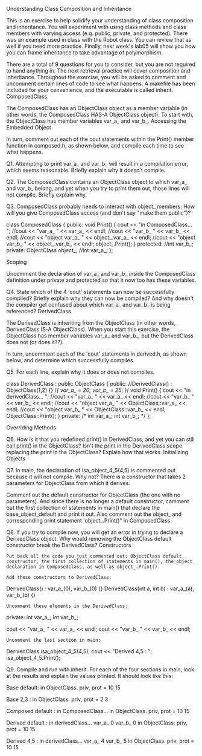 Understanding Class Composition and Inheritance

This is an exercise to help solidify your understanding of class composition and inheritance. You will experiment with using class methods and class members with varying access (e.g. public, private, and protected). There was an example used in class with the Robot class. You can review that as well if you need more practice. Finally, next week's lab05 will show you how you can frame inheritance to take advantage of polymorphism.

There are a total of 9 questions for you to consider, but you are not required to hand anything in. The next retrieval practice will cover composition and inheritance. Throughout the exercise, you will be asked to comment and uncomment certain lines of code to see what happens. A makefile has been included for your convenience, and the executable is called inherit.
ComposedClass

The ComposedClass has an ObjectClass object as a member variable (in other words, the ComposedClass HAS-A ObjectClass object). To start with, the ObjectClass has member variables var_a_ and var_b_.
Accessing the Embedded Object

In turn, comment out each of the cout statements within the Print() member function in composed.h, as shown below, and compile each time to see what happens.

Q1. Attempting to print var_a_ and var_b_ will result in a compilation error, which seems reasonable. Briefly explain why it doesn't compile.

Q2. The ComposedClass contains an ObjectClass object to which var_a_ and var_b_ belong, and yet when you try to print them out, those lines will not compile. Briefly explain why.

Q3. ComposedClass probably needs to interact with object_ members. How will you give ComposedClass access (and don't say "make them public")?

class ComposedClass {
public:
  void Print() {
    cout << "in ComposedClass... ";
    //cout << "var_a_ " << var_a_ << endl;
    //cout << "var_b_ " << var_b_ << endl;
    //cout << "object var_a_ " << object_.var_a_ << endl;
    //cout << "object var_b_ " << object_.var_b_ << endl;
    object_.Print();
  }
protected:
  //int var_b_;
private:
  ObjectClass object_;
  //int var_a_;
};

Scoping

Uncomment the declaration of var_a_ and var_b_ inside the ComposedClass definition under private and protected so that it now too has these variables.

Q4. State which of the 4 'cout' statements can now be successfully compiled? Briefly explain why they can now be compiled? And why doesn't the compiler get confused about which var_a_ and var_b_ is being referenced?
DerivedClass

The DerivedClass is inheriting from the ObjectClass (in other words, DerivedClass IS-A ObjectClass). When you start this exercise, the ObjectClass has member variables var_a_ and var_b_, but the DerivedClass does not (or does it??).

In turn, uncomment each of the 'cout' statements in derived.h, as shown below, and determine which successfully compiles.

Q5. For each line, explain why it does or does not compiles.

class DerivedClass : public ObjectClass {
public:
  //DerivedClass() : ObjectClass(1,2) {}
  /*{
    var_a_ = 20;
    var_b_ = 25;
  }*/
  void Print() {
    cout << "in derivedClass... ";
    //cout << "var_a_ " << var_a_ << endl;
    //cout << "var_b_ " << var_b_ << endl;
    //cout << "object var_a_ " << ObjectClass::var_a_ << endl;
    //cout << "object var_b_ " << ObjectClass::var_b_ << endl;
    ObjectClass::Print();
  }
private:
  /*
  int var_a_;
  int var_b_;
  */
};

Overriding Methods

Q6. How is it that you redefined print() in DerivedClass, and yet you can still call print() in the ObjectClass? Isn't the print in the DerivedClass scope replacing the print in the ObjectClass? Explain how that works.
Initializing Objects

Q7. In main, the declaration of isa_object_4_5(4,5) is commented out because it will not compile. Why not? There is a constructor that takes 2 parameters for ObjectClass from which it derives.

Comment out the default constructor for ObjectClass (the one with no parameters). And since there is no longer a default constructor, comment out the first collection of statements in main() that declare the base_object_default and print it out. Also comment out the object_ and corresponding print statement 'object_.Print()" in ComposedClass.

Q8. If you try to compile now, you will get an error in trying to declare a DerivedClass object. Why would removing the ObjectClass default constructor break the DerivedClass?
Constructors

    Put back all the code you just commented out: ObjectClass default constructor, the first collection of statements in main(), the object_ declaration in ComposedClass, as well as object_.Print().

    Add these constructors to DerivedClass:

DerivedClass() : var_a_(0), var_b_(0) {}
DerivedClass(int a, int b) : var_a_(a), var_b_(b) {}

    Uncomment these elements in the DerivedClass:

private:
  int var_a_;
  int var_b_;

cout << "var_a_ " << var_a_ << endl;
cout << "var_b_ " << var_b_ << endl;

    Uncomment the last section in main:

DerivedClass isa_object_4_5(4,5);
cout << "Derived 4,5 : ";
isa_object_4_5.Print();

Q9. Compile and run with inherit. For each of the four sections in main, look at the results and explain the values printed. It should look like this:

Base default: in ObjectClass. priv, prot =  10 15

Base 2,3 : in ObjectClass. priv, prot =  2 3

Composed default : in ComposedClass...
in ObjectClass. priv, prot =  10 15

Derived default : in derivedClass...
var_a_ 0
var_b_ 0
in ObjectClass. priv, prot =  10 15

Derived 4,5 : in derivedClass...
var_a_ 4
var_b_ 5
in ObjectClass. priv, prot =  10 15
